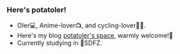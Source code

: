 ### Here's potatoler!
- OIer💻, Anime-lover📺, and cycling-lover🚴‍♂️.
- Here's my blog [potatoler's space](potatoler.ren), warmly welcome!🤗
- Currently studying in 🏫SDFZ.
